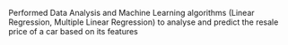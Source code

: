 Performed Data Analysis and Machine Learning algorithms (Linear Regression, Multiple Linear Regression) to analyse and predict the resale price of a car based on its features
